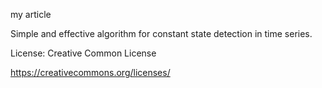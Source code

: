 my article 

Simple and effective algorithm for constant state detection in time series.

License: Creative Common License

https://creativecommons.org/licenses/

